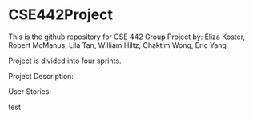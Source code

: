 # CSE442Project
This is the github repository for CSE 442 Group Project by:
Eliza Koster, Robert McManus, Lila Tan, William Hiltz, Chaktim Wong, Eric Yang

Project is divided into four sprints. 

Project Description:

User Stories:

test